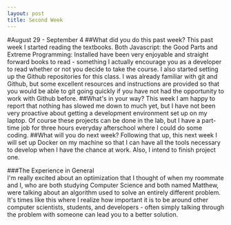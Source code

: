 ```yaml
---
layout: post
title: Second Week
---
```


#August 29 - September 4
##What did you do this past week?
This past week I started reading the textbooks. Both Javascript: the Good Parts and Extreme Programming: Installed have been
very enjoyable and straight forward books to read - something I actually encourage you as a developer to read whether or not 
you decide to take the course. I also started setting up the Github repositories for this class. I was already familiar with
git and Github, but some excellent resources and instructions are provided so that you would be able to git going quickly if
you have not had the opportunity to work with Github before.
##What's in your way?
This week I am happy to report that nothing has slowed me down to much yet, but I have not been very proactive about getting
a development environment set up on my laptop. Of course these projects can be done in the lab, but I have a part-time job 
for three hours everyday afterschool where I could do some coding.
##What will you do next week?
Following that up, this next week I will set up Docker on my machine so that I can have all the tools necessary to develop
when I have the chance at work. Also, I intend to finish project one. 

###The Experience in General    
I'm really excited about an optimization that I thought of when my roommate and I, who are both studying Computer Science and both 
named Matthew, were talking about an algorithm used to solve an entirely different problem. It's times like this where I realize 
how important it is to be around other computer scientists, students, and developers - often simply talking through the problem 
with someone can lead you to a better solution.
